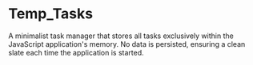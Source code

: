 # Temp_Tasks
A minimalist task manager that stores all tasks exclusively within the JavaScript application's memory. No data is persisted, ensuring a clean slate each time the application is started.
